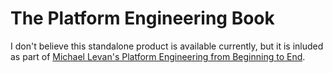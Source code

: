 # The Platform Engineering Book

I don't believe this standalone product is available currently, but it is inluded as part of [Michael Levan's Platform Engineering from Beginning to End](https://thenjdevopsguy.gumroad.com/l/perealworld).
